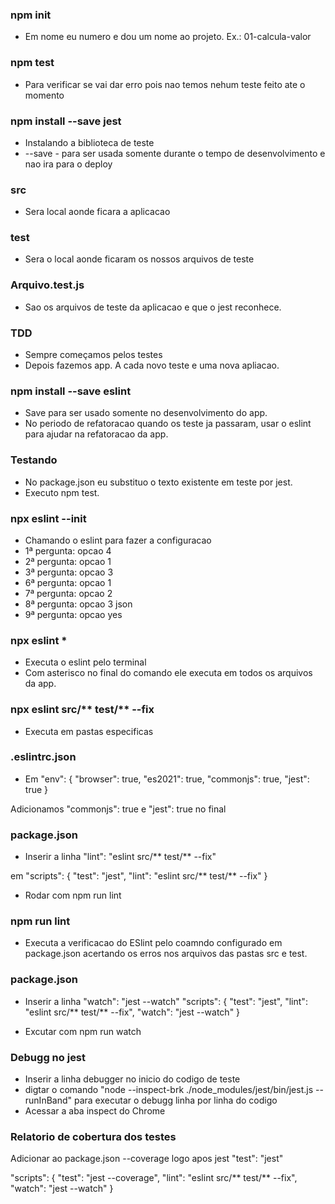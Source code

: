 ### npm init
- Em nome eu numero e dou um nome ao projeto. Ex.: 01-calcula-valor

### npm test
- Para verificar se vai dar erro pois nao temos nehum teste feito ate o momento

### npm install --save jest
- Instalando a biblioteca de teste
- --save - para ser usada somente durante o tempo de desenvolvimento e nao ira para o deploy

### src
- Sera local aonde ficara a aplicacao

### test
- Sera o local aonde ficaram os nossos arquivos de teste

### Arquivo.test.js
- Sao os arquivos de teste da aplicacao e que o jest reconhece.

### TDD
- Sempre começamos pelos testes
- Depois fazemos app. A cada novo teste e uma nova apliacao.

### npm install --save eslint
- Save para ser usado somente no desenvolvimento do app.
- No periodo de refatoracao quando os teste ja passaram, usar o
eslint para ajudar na refatoracao da app.

### Testando
- No package.json eu substituo o texto existente em teste por jest.
- Executo npm test.

### npx eslint --init
- Chamando o eslint para fazer a configuracao
- 1ª pergunta: opcao 4
- 2ª pergunta: opcao 1
- 3ª pergunta: opcao 3
- 6ª pergunta: opcao 1
- 7ª pergunta: opcao 2
- 8ª pergunta: opcao 3 json
- 9ª pergunta: opcao yes

### npx eslint *
- Executa o eslint pelo terminal
- Com asterisco no final do comando ele executa em todos os arquivos da app.

### npx eslint src/** test/** --fix
- Executa em pastas especificas

### .eslintrc.json
- Em "env": {
        "browser": true,
        "es2021": true,
        "commonjs": true,
        "jest": true
    }

Adicionamos "commonjs": true e "jest": true no final

### package.json
- Inserir a linha  "lint": "eslint src/** test/** --fix"

em 
  "scripts": {
    "test": "jest",
    "lint": "eslint src/** test/** --fix"
  }

- Rodar com npm run lint

### npm run lint
- Executa a verificacao do ESlint pelo coamndo configurado em package.json
acertando os erros nos arquivos das pastas src e test.

### package.json
- Inserir a linha  "watch": "jest --watch"
  "scripts": {
    "test": "jest",
    "lint": "eslint src/** test/** --fix",
    "watch": "jest --watch"
  }
  
- Excutar com npm run watch

### Debugg no jest
- Inserir a linha debugger no inicio do codigo de teste
- digtar o comando "node --inspect-brk ./node_modules/jest/bin/jest.js --runInBand"
para executar o debugg linha por linha do codigo
- Acessar a aba inspect do Chrome

### Relatorio de cobertura dos testes
Adicionar ao package.json --coverage logo apos jest "test": "jest"

  "scripts": {
    "test": "jest --coverage",
    "lint": "eslint src/** test/** --fix",
    "watch": "jest --watch"
  }
